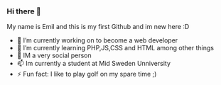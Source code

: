 ### Hi there 👋

My name is Emil and this is my first Github and im new here :D



- 🔭 I’m currently working on to become a web developer
- 🌱 I’m currently learning PHP,JS,CSS and HTML among other things
- 💬 IM a very social person
- 📫 Im currently a student at Mid Sweden Unniversity
- ⚡ Fun fact: I like to play golf on my spare time ;)
